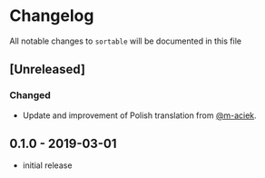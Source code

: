# Changelog

All notable changes to `sortable` will be documented in this file

## [Unreleased]
### Changed
- Update and improvement of Polish translation from [@m-aciek](https://github.com/m-aciek).

## 0.1.0 - 2019-03-01

- initial release
